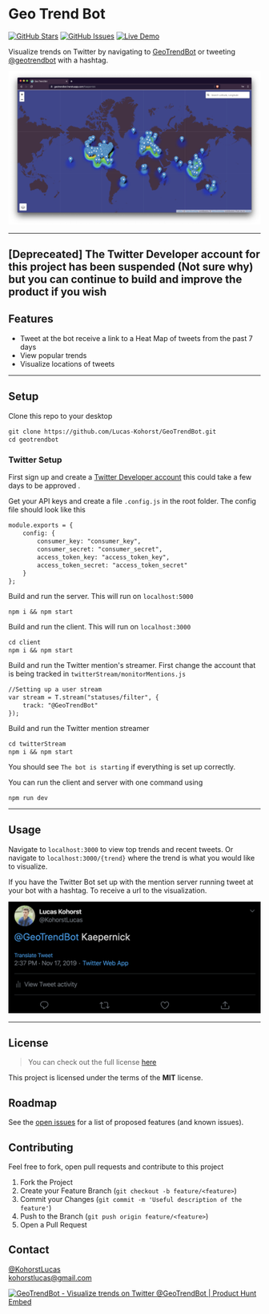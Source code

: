 Geo Trend Bot
============

[![GitHub Stars](https://img.shields.io/github/stars/Lucas-Kohorst/geotrendbot.svg)](https://github.com/Lucas-Kohorst/geotrendbot/stargazers) [![GitHub Issues](https://img.shields.io/github/issues/Lucas-Kohorst/geotrendbot.svg)](https://github.com/Lucas-Kohorst/geotrendbot/issues) [![Live Demo](https://img.shields.io/badge/demo-online-green.svg)](https://geotrendbot.herokuapp.com)
 
Visualize trends on Twitter by navigating to [GeoTrendBot](https://geotrendbot.herokuapp.com) or tweeting [@geotrendbot](https://twitter.com/geotrendbot) with a hashtag.

![GeoTrendBot Map](GeoTrendBot.png)

---

## [Depreceated] The Twitter Developer account for this project has been suspended (Not sure why) but you can continue to build and improve the product if you wish

## Features
- Tweet at the bot receive a link to a Heat Map of tweets from the past 7 days
- View popular trends
- Visualize locations of tweets

---

## Setup
Clone this repo to your desktop

```
git clone https://github.com/Lucas-Kohorst/GeoTrendBot.git
cd geotrendbot
```

### Twitter Setup
First sign up and create a [Twitter Developer account](https://developer.twitter.com/en/apply-for-access.html) this could take a few days to be approved .

Get your API keys and create a file ```.config.js``` in the root folder. The config file should look like this 

```
module.exports = {
    config: {
        consumer_key: "consumer_key",
        consumer_secret: "consumer_secret",
        access_token_key: "access_token_key",
        access_token_secret: "access_token_secret"
    }
};
```

Build and run the server. This will run on ```localhost:5000```

```
npm i && npm start
```

Build and run the client. This will run on ```localhost:3000```
```
cd client
npm i && npm start
```

Build and run the Twitter mention's streamer. First change the account that is being tracked in ```twitterStream/monitorMentions.js```

```
//Setting up a user stream
var stream = T.stream("statuses/filter", {
    track: "@GeoTrendBot"
});
```

Build and run the Twitter mention streamer 
```
cd twitterStream
npm i && npm start
```

You should see ```The bot is starting``` if everything is set up correctly. 

You can run the client and server with one command using 
```
npm run dev
```

---

## Usage
Navigate to ```localhost:3000``` to view top trends and recent tweets. Or navigate to ```localhost:3000/{trend}``` where the trend is what you would like to visualize. 

If you have the Twitter Bot set up with the mention server running tweet at your bot with a hashtag. To receive a url to the visualization.

![Tweet Example](tweet.png)

---

## License
>You can check out the full license [here](https://github.com/Lucas-Kohorst/geotrendbot/blob/master/LICENSE)

This project is licensed under the terms of the **MIT** license.

## Roadmap
See the [open issues](https://github.com/Lucas-Kohorst/geotrendbot/issues) for a list of proposed features (and known issues).

## Contributing

Feel free to fork, open pull requests and contribute to this project

1. Fork the Project
2. Create your Feature Branch (`git checkout -b feature/<feature>`)
3. Commit your Changes (`git commit -m 'Useful description of the feature'`)
4. Push to the Branch (`git push origin feature/<feature>`)
5. Open a Pull Request

## Contact
[@KohorstLucas](https://twitter.com/KohoestLucas)<br />
[kohorstlucas@gmail.com](mailto:kohorstlucas@gmail.com)

<a href="https://www.producthunt.com/posts/geotrendbot?utm_source=badge-featured&utm_medium=badge&utm_souce=badge-geotrendbot" target="_blank"><img src="https://api.producthunt.com/widgets/embed-image/v1/featured.svg?post_id=176828&theme=light" alt="GeoTrendBot - Visualize trends on Twitter @GeoTrendBot | Product Hunt Embed" style="width: 250px; height: 54px;" width="250px" height="54px" /></a>
